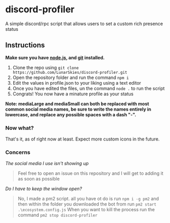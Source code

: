 # discord-profiler
A simple discord/rpc script that allows users to set a custom rich presence status

## Instructions
**Make sure you have [node.js](https://nodejs.org), and [git](https://git-scm.com/) installed.**

1. Clone the repo using `git clone https://github.com/LunarSkies/discord-profiler.git`
2. Open the repository folder and run the command `npm i`
3. Edit the values in profile.json to your liking using a text editor
4. Once you have edited the files, un the command `node .` to run the script
5. Congrats! You now have a minature profile as your status

**Note: mediaLarge and mediaSmall can both be replaced with most common social media names, be sure to write the names entirely in lowercase, and replace any possible spaces with a dash "-".**
### Now what?

That's it, as of right now at least. Expect more custom icons in the future.

### Concerns

_The social media I use isn't showing up_
>Feel free to open an issue on this repository and I will get to adding it as soon as possible

_Do I have to keep the window open?_
>No, I made a pm2 script. all you have ot do is run `npm i -g pm2` and then within the folder you downloaded the bot from run `pm2 start .\ecosystem.config.js` When you want to kill the process run the command `pm2 stop discord-profiler`

